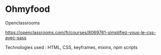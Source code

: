 # Ohmyfood

Openclassrooms


https://openclassrooms.com/fr/courses/8069761-simplifiez-vous-le-css-avec-sass


Technologies used : HTML, CSS, keyframes, mixins, npm scripts
